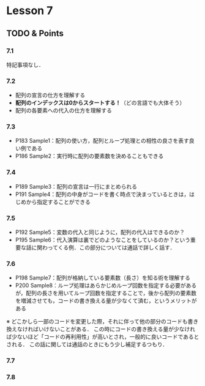 # Lesson 7

## TODO & Points

### 7.1
特記事項なし．

### 7.2
- 配列の宣言の仕方を理解する
- **配列のインデックスは0からスタートする！**（どの言語でも大体そう）
- 配列の各要素への代入の仕方を理解する

### 7.3
- P183 Sample1：配列の使い方，配列とループ処理との相性の良さを表す良い例である
- P186 Sample2：実行時に配列の要素数を決めることもできる

### 7.4
- P189 Sample3：配列の宣言は一行にまとめられる
- P191 Sample4：配列の中身がコードを書く時点で決まっているときは，はじめから指定することができる

### 7.5
- P192 Sample5：変数の代入と同じように，配列の代入はできるのか？
- P195 Sample6：代入演算は裏でどのようなことをしているのか？という重要な話に関わってくる例．この部分については通話で詳しく話す．

### 7.6
- P198 Sample7：配列が格納している要素数（長さ）を知る術を理解する
- P200 Sample8：ループ処理はあらかじめループ回数を指定する必要があるが，配列の長さを用いてループ回数を指定することで，後から配列の要素数を増減させても，コードの書き換える量が少なくて済む，というメリットがある

※ どこかしら一部のコードを変更した際，それに伴って他の部分のコードも書き換えなければいけないことがある．
この時にコードの書き換える量が少なければ少ないほど「コードの再利用性」が高いとされ，一般的に良いコードであるとされる．
この話に関しては通話のときにもう少し補足するつもり．

### 7.7


### 7.8
